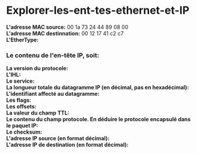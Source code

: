 # Explorer-les-ent-tes-ethernet-et-IP


**L'adresse MAC source:** 00 1a 73 24 44 89 08 00  
**L'adresse MAC destinnation:** 00 12 17 41 c2 c7  
**L'EtherType:**  
### Le contenu de l'en-tête IP, soit:  
**La version du protocole:**  
**L'IHL:**  
**Le service:**  
**La longueur totale du datagramme IP (en décimal, pas en hexadécimal):**  
**L'identifiant affecté au datagramme:**  
**Les flags:**  
**Les offsets:**  
**La valeur du champ TTL:**  
**Le contenu du champ protocole. En déduire le protocole encapsulé dans le paquet IP:**  
**Le checksum:**  
**L'adresse IP source (en format décimal):**  
**L'adresse IP de destination (en format décimal):**  
